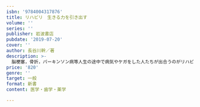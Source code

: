 ```yaml
---
isbn: '9784004317876'
title: リハビリ　生きる力を引き出す
volume: ''
series: ''
publisher: 岩波書店
pubdate: '2019-07-20'
cover: ''
author: 長谷川幹／著
description: >-
  脳梗塞，骨折，パーキンソン病等人生の途中で病気やケガをした人たちが出合うのがリハビリ．自分のもっている力を自ら引き出せるように――四〇年間地域でのリハビリを実践してきた著者が多くの事例とともに可能性を語る．
price: '820'
genre: ''
target: 一般
format: 新書
content: 医学・歯学・薬学

---
```

